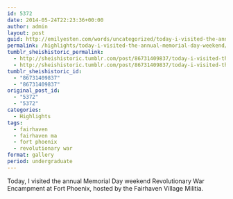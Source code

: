 ```yaml
---
id: 5372
date: 2014-05-24T22:23:36+00:00
author: admin
layout: post
guid: http://emilyesten.com/words/uncategorized/today-i-visited-the-annual-memorial-day-weekend/
permalink: /highlights/today-i-visited-the-annual-memorial-day-weekend/
tumblr_sheishistoric_permalink:
  - http://sheishistoric.tumblr.com/post/86731409837/today-i-visited-the-annual-memorial-day-weekend
  - http://sheishistoric.tumblr.com/post/86731409837/today-i-visited-the-annual-memorial-day-weekend
tumblr_sheishistoric_id:
  - "86731409837"
  - "86731409837"
original_post_id:
  - "5372"
  - "5372"
categories:
  - Highlights
tags:
  - fairhaven
  - fairhaven ma
  - fort phoenix
  - revolutionary war
format: gallery
period: undergraduate
---
```

Today, I visited the annual Memorial Day weekend Revolutionary War Encampment at Fort Phoenix, hosted by the Fairhaven Village Militia. 
